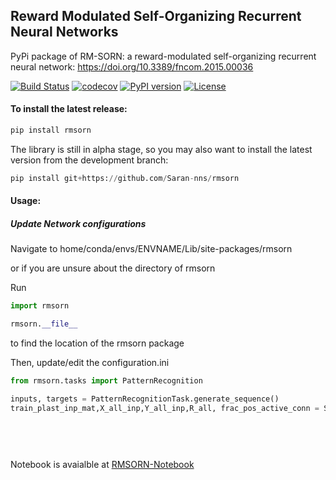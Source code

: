 ## Reward Modulated Self-Organizing Recurrent Neural Networks 

PyPi package of RM-SORN: a reward-modulated self-organizing recurrent neural network: https://doi.org/10.3389/fncom.2015.00036

[![Build Status](https://travis-ci.org/Saran-nns/rmsorn.svg?branch=master)](https://travis-ci.org/Saran-nns/rmsorn)
[![codecov](https://codecov.io/gh/Saran-nns/rmsorn/branch/master/graph/badge.svg)](https://codecov.io/gh/Saran-nns/rmsorn)
[![PyPI version](https://badge.fury.io/py/rmsorn.svg)](https://badge.fury.io/py/rmsorn)
[![License](https://img.shields.io/badge/License-MIT-blue.svg)](https://img.shields.io/github/license/Saran-nns/rmsorn)

#### To install the latest release:

```python
pip install rmsorn
```

The library is still in alpha stage, so you may also want to install the latest version from the development branch:

```python
pip install git+https://github.com/Saran-nns/rmsorn
```
#### Usage:
##### Update Network configurations

Navigate to home/conda/envs/ENVNAME/Lib/site-packages/rmsorn

or if you are unsure about the directory of rmsorn

Run

```python
import rmsorn

rmsorn.__file__
```
to find the location of the rmsorn package

Then, update/edit the configuration.ini

```python
from rmsorn.tasks import PatternRecognition

inputs, targets = PatternRecognitionTask.generate_sequence()
train_plast_inp_mat,X_all_inp,Y_all_inp,R_all, frac_pos_active_conn = SimulateRMSorn(phase = 'Plasticity', 
                                                                                      matrices = None,
                                                                                      inputs = np.asarray(inputs),sequence_length = 4, targets = targets,
                                                                                      reward_window_sizes = [1,5,10,20],
                                                                                      epochs = 1).train_rmsorn()
```

Notebook is avaialble at [RMSORN-Notebook](https://github.com/Saran-nns/PySORN_0.1/blob/master/v0.1.0/notebooks/alpha_cpu/RMSORN_pattern_recognition.ipynb)
